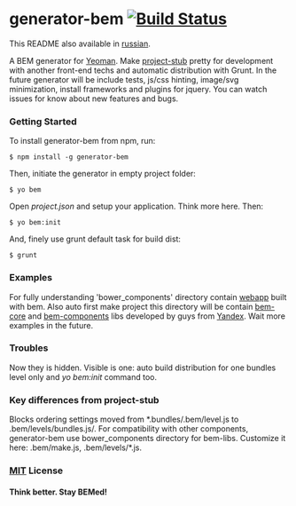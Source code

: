 # generator-bem [![Build Status](https://secure.travis-ci.org/verybigman/generator-bem.png?branch=master)](https://travis-ci.org/verybigman/generator-bem)

This README also available in [russian](https://github.com/verybigman/generator-bem/blob/master/README.ru.md).

A BEM generator for [Yeoman](http://yeoman.io). Make [project-stub](https://github.com/bem/project-stub) pretty
for development with another front-end techs and automatic distribution with Grunt. In the future generator will
be include tests, js/css hinting, image/svg minimization, install frameworks and plugins for jquery. You can watch
issues for know about new features and bugs.

### Getting Started

To install generator-bem from npm, run:

```
$ npm install -g generator-bem
```

Then, initiate the generator in empty project folder:

```
$ yo bem
```

Open *project.json* and setup your application. Think more here. Then:

```
$ yo bem:init
```

And, finely use grunt default task for build dist:

```
$ grunt
```

### Examples

For fully understanding 'bower_components' directory contain [webapp](https://github.com/verybigman/bem-example) built
with bem. Also auto first make project this directory will be contain [bem-core](https://github.com/bem/bem-core)
and [bem-components](https://github.com/bem/bem-components) libs developed by guys from [Yandex](http://yandex.ru).
Wait more examples in the future.

### Troubles

Now they is hidden. Visible is one: auto build distribution for one bundles level only and *yo bem:init* command too.

### Key differences from project-stub

Blocks ordering settings moved from \*.bundles/.bem/level.js to .bem/levels/bundles.js/. For compatibility with other
components, generator-bem use bower_components directory for bem-libs. Customize it here: .bem/make.js, .bem/levels/\*.js.

### [MIT](http://en.wikipedia.org/wiki/MIT_License) License

#### Think better. Stay BEMed!
